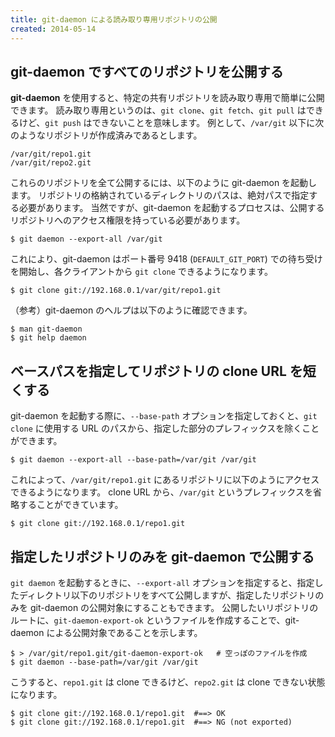 ```yaml
---
title: git-daemon による読み取り専用リポジトリの公開
created: 2014-05-14
---
```


git-daemon ですべてのリポジトリを公開する
---

**git-daemon** を使用すると、特定の共有リポジトリを読み取り専用で簡単に公開できます。
読み取り専用というのは、`git clone`、`git fetch`、`git pull` はできるけど、`git push` はできないことを意味します。
例として、`/var/git` 以下に次のようなリポジトリが作成済みであるとします。

```
/var/git/repo1.git
/var/git/repo2.git
```

これらのリポジトリを全て公開するには、以下のように git-daemon を起動します。
リポジトリの格納されているディレクトリのパスは、絶対パスで指定する必要があります。
当然ですが、git-daemon を起動するプロセスは、公開するリポジトリへのアクセス権限を持っている必要があります。

```
$ git daemon --export-all /var/git
```

これにより、git-daemon はポート番号 9418 (`DEFAULT_GIT_PORT`) での待ち受けを開始し、各クライアントから `git clone` できるようになります。

```
$ git clone git://192.168.0.1/var/git/repo1.git
```

（参考）git-daemon のヘルプは以下のように確認できます。

```
$ man git-daemon
$ git help daemon
```


ベースパスを指定してリポジトリの clone URL を短くする
----

git-daemon を起動する際に、`--base-path` オプションを指定しておくと、`git clone` に使用する URL のパスから、指定した部分のプレフィックスを除くことができます。

```
$ git daemon --export-all --base-path=/var/git /var/git
```

これによって、`/var/git/repo1.git` にあるリポジトリに以下のようにアクセスできるようになります。
clone URL から、`/var/git` というプレフィックスを省略することができています。

```
$ git clone git://192.168.0.1/repo1.git
```


指定したリポジトリのみを git-daemon で公開する
----

`git daemon` を起動するときに、`--export-all` オプションを指定すると、指定したディレクトリ以下のリポジトリをすべて公開しますが、指定したリポジトリのみを git-daemon の公開対象にすることもできます。
公開したいリポジトリのルートに、`git-daemon-export-ok` というファイルを作成することで、git-daemon による公開対象であることを示します。

```
$ > /var/git/repo1.git/git-daemon-export-ok   # 空っぽのファイルを作成
$ git daemon --base-path=/var/git /var/git
```

こうすると、`repo1.git` は clone できるけど、`repo2.git` は clone できない状態になります。

```
$ git clone git://192.168.0.1/repo1.git  #==> OK
$ git clone git://192.168.0.1/repo1.git  #==> NG (not exported)
```

